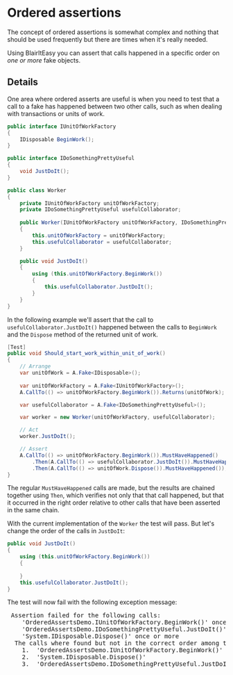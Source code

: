 # Ordered assertions

The concept of ordered assertions is somewhat complex and nothing that
should be used frequently but there are times when it's really needed.

Using BlairItEasy you can assert that calls happened in a specific order
on _one or more_ fake objects.

## Details

One area where ordered asserts are useful is when you need to test
that a call to a fake has happened between two other calls, such as
when dealing with transactions or units of work.

```csharp
public interface IUnitOfWorkFactory
{
    IDisposable BeginWork();
}

public interface IDoSomethingPrettyUseful
{
    void JustDoIt();
}

public class Worker
{
    private IUnitOfWorkFactory unitOfWorkFactory;
    private IDoSomethingPrettyUseful usefulCollaborator;
        
    public Worker(IUnitOfWorkFactory unitOfWorkFactory, IDoSomethingPrettyUseful usefulCollaborator)
    {
        this.unitOfWorkFactory = unitOfWorkFactory;
        this.usefulCollaborator = usefulCollaborator;
    }

    public void JustDoIt()
    {
        using (this.unitOfWorkFactory.BeginWork())
        {
            this.usefulCollaborator.JustDoIt();
        }
    }
}
```

In the following example we'll assert that the call to `usefulCollaborator.JustDoIt()` happened between the calls to `BeginWork` and the `Dispose` method of the returned unit of work.

```csharp
[Test]
public void Should_start_work_within_unit_of_work()
{
    // Arrange
    var unitOfWork = A.Fake<IDisposable>();
            
    var unitOfWorkFactory = A.Fake<IUnitOfWorkFactory>();
    A.CallTo(() => unitOfWorkFactory.BeginWork()).Returns(unitOfWork);

    var usefulCollaborator = A.Fake<IDoSomethingPrettyUseful>();

    var worker = new Worker(unitOfWorkFactory, usefulCollaborator);

    // Act
    worker.JustDoIt();

    // Assert
    A.CallTo(() => unitOfWorkFactory.BeginWork()).MustHaveHappened()
        .Then(A.CallTo(() => usefulCollaborator.JustDoIt()).MustHaveHappened())
        .Then(A.CallTo(() => unitOfWork.Dispose()).MustHaveHappened());
}
```

The regular `MustHaveHappened` calls are made, but the results are chained together using `Then`, which verifies not only that that call happened, but that it occurred in the right order relative to other calls that have been asserted in the same chain.

With the current implementation of the `Worker` the test will pass. But let's change the order of the calls in `JustDoIt`:

```csharp
public void JustDoIt()
{ 
    using (this.unitOfWorkFactory.BeginWork())
    { 
        
    }
    this.usefulCollaborator.JustDoIt();
}
```

The test will now fail with the following exception message:

<pre>
 Assertion failed for the following calls:
    'OrderedAssertsDemo.IUnitOfWorkFactory.BeginWork()' once or more
    'OrderedAssertsDemo.IDoSomethingPrettyUseful.JustDoIt()' once or more
    'System.IDisposable.Dispose()' once or more
  The calls where found but not in the correct order among the calls:
    1.  'OrderedAssertsDemo.IUnitOfWorkFactory.BeginWork()'
    2.  'System.IDisposable.Dispose()'
    3.  'OrderedAssertsDemo.IDoSomethingPrettyUseful.JustDoIt()'
</pre>
